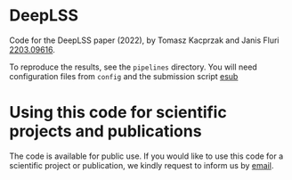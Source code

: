 # DeepLSS
Code for the DeepLSS  paper (2022), by Tomasz Kacprzak and Janis Fluri [2203.09616](https://arxiv.org/abs/2203.09616).


To reproduce the results, see the `pipelines` directory.
You will need configuration files from `config` and the submission script [esub](https://github.com/tomaszkacprzak/esub)


# Using this code for scientific projects and publications

The code is available for public use. If you would like to use this code for a scientific project or publication, we kindly request to inform us by [email](tomaszk@phys.ethz.ch).

